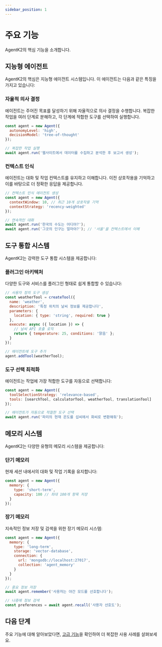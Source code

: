```yaml
---
sidebar_position: 1
---
```


# 주요 기능

AgentK2의 핵심 기능을 소개합니다.

## 지능형 에이전트

AgentK2의 핵심은 지능형 에이전트 시스템입니다. 이 에이전트는 다음과 같은 특징을 가지고 있습니다:

### 자율적 의사 결정

에이전트는 주어진 목표를 달성하기 위해 자율적으로 의사 결정을 수행합니다. 복잡한 작업을 여러 단계로 분해하고, 각 단계에 적합한 도구를 선택하여 실행합니다.

```javascript
const agent = new Agent({
  autonomyLevel: 'high',
  decisionModel: 'tree-of-thought'
});

// 복잡한 작업 실행
await agent.run('웹사이트에서 데이터를 수집하고 분석한 후 보고서 생성');
```

### 컨텍스트 인식

에이전트는 대화 및 작업 컨텍스트를 유지하고 이해합니다. 이전 상호작용을 기억하고 이를 바탕으로 더 정확한 응답을 제공합니다.

```javascript
// 컨텍스트 인식 에이전트 생성
const agent = new Agent({
  contextWindow: 10, // 최근 10개 상호작용 기억
  contextStrategy: 'recency-weighted'
});

// 연속적인 대화
await agent.run('한국의 수도는 어디야?');
await agent.run('그곳의 인구는 얼마야?'); // '서울'을 컨텍스트에서 이해
```

## 도구 통합 시스템

AgentK2는 강력한 도구 통합 시스템을 제공합니다:

### 플러그인 아키텍처

다양한 도구와 서비스를 플러그인 형태로 쉽게 통합할 수 있습니다:

```javascript
// 사용자 정의 도구 생성
const weatherTool = createTool({
  name: 'weather',
  description: '특정 위치의 날씨 정보를 제공합니다',
  parameters: {
    location: { type: 'string', required: true }
  },
  execute: async ({ location }) => {
    // 날씨 API 호출 로직
    return { temperature: 25, conditions: '맑음' };
  }
});

// 에이전트에 도구 추가
agent.addTool(weatherTool);
```

### 도구 선택 최적화

에이전트는 작업에 가장 적합한 도구를 자동으로 선택합니다:

```javascript
const agent = new Agent({
  toolSelectionStrategy: 'relevance-based',
  tools: [searchTool, calculatorTool, weatherTool, translationTool]
});

// 에이전트가 자동으로 적절한 도구 선택
await agent.run('파리의 현재 온도를 섭씨에서 화씨로 변환해줘');
```

## 메모리 시스템

AgentK2는 다양한 유형의 메모리 시스템을 제공합니다:

### 단기 메모리

현재 세션 내에서의 대화 및 작업 기록을 유지합니다:

```javascript
const agent = new Agent({
  memory: {
    type: 'short-term',
    capacity: 100 // 최대 100개 항목 저장
  }
});
```

### 장기 메모리

지속적인 정보 저장 및 검색을 위한 장기 메모리 시스템:

```javascript
const agent = new Agent({
  memory: {
    type: 'long-term',
    storage: 'vector-database',
    connection: {
      url: 'mongodb://localhost:27017',
      collection: 'agent_memory'
    }
  }
});

// 중요 정보 저장
await agent.remember('사용자는 야간 모드를 선호합니다');

// 나중에 정보 검색
const preferences = await agent.recall('사용자 선호도');
```

## 다음 단계

주요 기능에 대해 알아보았다면, [고급 기능](advanced-features)을 확인하여 더 복잡한 사용 사례를 살펴보세요.
